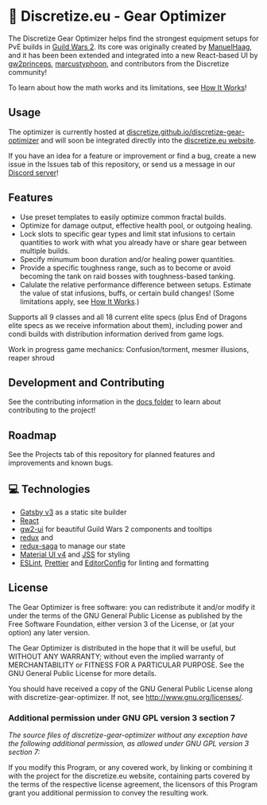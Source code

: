 # 🌌 Discretize.eu - Gear Optimizer

The Discretize Gear Optimizer helps find the strongest equipment setups for PvE builds in [Guild Wars 2](https://www.guildwars2.com/). Its core was originally created by [ManuelHaag](https://github.com/ManuelHaag), and it has been been extended and integrated into a new React-based UI by [gw2princeps](https://github.com/gw2princeps), [marcustyphoon](https://github.com/marcustyphoon), and contributors from the Discretize community!

To learn about how the math works and its limitations, see [How It Works](<How It Works.md>)!

## Usage

The optimizer is currently hosted at [discretize.github.io/discretize-gear-optimizer](https://discretize.github.io/discretize-gear-optimizer/) and will soon be integrated directly into the [discretize.eu website](https://discretize.eu/).

If you have an idea for a feature or improvement or find a bug, create a new issue in the Issues tab of this repository, or send us a message in our [Discord server](https://discord.gg/UDT2W6an2R)!

## Features

- Use preset templates to easily optimize common fractal builds.
- Optimize for damage output, effective health pool, or outgoing healing.
- Lock slots to specific gear types and limit stat infusions to certain quantities to work with what you already have or share gear between multiple builds.
- Specify minumum boon duration and/or healing power quantities.
- Provide a specific toughness range, such as to become or avoid becoming the tank on raid bosses with toughness-based tanking.
- Calulate the relative performance difference between setups. Estimate the value of stat infusions, buffs, or certain build changes! (Some limitations apply, see [How It Works](<How It Works.md>).)

Supports all 9 classes and all 18 current elite specs (plus End of Dragons elite specs as we receive information about them), including power and condi builds with distribution information derived from game logs.

Work in progress game mechanics: Confusion/torment, mesmer illusions, reaper shroud

## Development and Contributing

See the contributing information in the [docs folder](./) to learn about contributing to the project!

## Roadmap

See the Projects tab of this repository for planned features and improvements and known bugs.

## 💻 Technologies

- [Gatsby v3](https://www.gatsbyjs.org/) as a static site builder
- [React](https://reactjs.org/)
- [gw2-ui](https://github.com/ManuelHaag/gw2-ui) for beautiful Guild Wars 2 components and tooltips
- [redux](https://github.com/reduxjs/redux) and
- [redux-saga](https://github.com/redux-saga/redux-saga) to manage our state
- [Material UI v4](https://material-ui.com/) and [JSS](http://cssinjs.org) for styling
- [ESLint](https://github.com/eslint/eslint), [Prettier](https://github.com/prettier/prettier) and [EditorConfig](https://editorconfig.org/) for linting and formatting


## License

The Gear Optimizer is free software: you can redistribute it and/or modify
it under the terms of the GNU General Public License as published by
the Free Software Foundation, either version 3 of the License, or
(at your option) any later version.

The Gear Optimizer is distributed in the hope that it will be useful,
but WITHOUT ANY WARRANTY; without even the implied warranty of
MERCHANTABILITY or FITNESS FOR A PARTICULAR PURPOSE. See the
GNU General Public License for more details.

You should have received a copy of the GNU General Public License
along with discretize-gear-optimizer. If not, see <http://www.gnu.org/licenses/>.

### Additional permission under GNU GPL version 3 section 7

_The source files of discretize-gear-optimizer without any exception have
the following additional permission, as allowed under GNU GPL version 3
section 7:_

If you modify this Program, or any covered work, by linking or
combining it with the project for the discretize.eu website,
containing parts covered by the terms of the respective license agreement,
the licensors of this Program grant you additional permission to convey
the resulting work.
